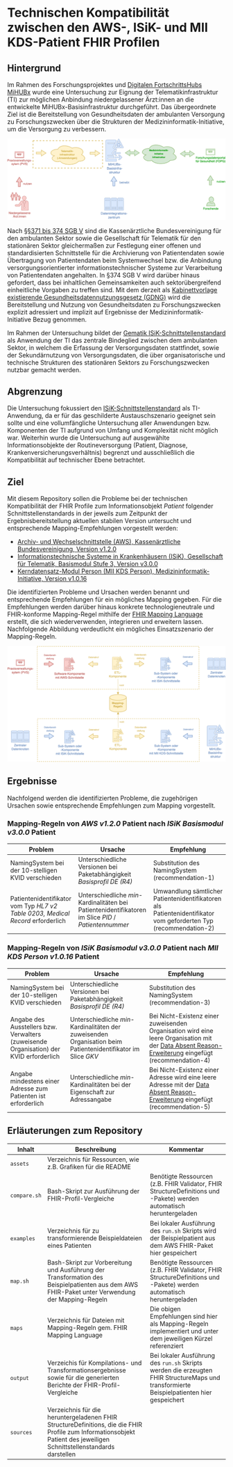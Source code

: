 # Technischen Kompatibilität zwischen den AWS-, ISiK- und MII KDS-Patient FHIR Profilen

## Hintergrund

Im Rahmen des Forschungsprojektes und [Digitalen FortschrittsHubs MiHUBx](https://mihubx.de) wurde eine Untersuchung zur Eignung der Telematikinfrastruktur (TI) zur möglichen Anbindung niedergelassener Ärzt:innen an die entwickelte MiHUBx-Basisinfrastruktur durchgeführt. Das übergeordnete Ziel ist die Bereitstellung von Gesundheitsdaten der ambulanten Versorgung zu Forschungszwecken über die Strukturen der Medizininformatik-Initiative, um die Versorgung zu verbessern.

![Szenario der Untersuchung](./assets/Szenario.png "Szenario der Untersuchung")

Nach [§§371 bis 374 SGB V](https://www.gesetze-im-internet.de/sgb_5/BJNR024820988.html#BJNR024820988BJNG011200126) sind die Kassenärztliche Bundesvereinigung für den ambulanten Sektor sowie die Gesellschaft für Telematik für den stationären Sektor gleichermaßen zur Festlegung einer offenen und standardisierten Schnittstelle für die Archivierung von Patientendaten sowie Übertragung von Patientendaten beim Systemwechsel bzw. die Anbindung versorgungsorientierter informationstechnischer Systeme zur Verarbeitung von Patientendaten angehalten. In §374 SGB V wird darüber hinaus gefordert, dass bei inhaltlichen Gemeinsamkeiten auch sektorübergreifend einheitliche Vorgaben zu treffen sind. Mit dem derzeit als [Kabinettvorlage existierende Gesundheitsdatennutzungsgesetz (GDNG)](https://www.bundesgesundheitsministerium.de/fileadmin/Dateien/3_Downloads/Gesetze_und_Verordnungen/GuV/D/Kabinettvorlage_Gesundheitsdatennutzungsgesetz-GDNG.pdf) wird die Bereitstellung und Nutzung von Gesundheitsdaten zu Forschungszwecken explizit adressiert und implizit auf Ergebnisse der Medizininformatik-Initiative Bezug genommen.

Im Rahmen der Untersuchung bildet der [Gematik ISiK-Schnittstellenstandard](https://fachportal.gematik.de/informationen-fuer/isik) als Anwendung der TI das zentrale Bindeglied zwischen dem ambulanten Sektor, in welchem die Erfassung der Versorgungsdaten stattfindet, sowie der Sekundärnutzung von Versorgungsdaten, die über organisatorische und technische Strukturen des stationären Sektors zu Forschungszwecken nutzbar gemacht werden.

## Abgrenzung

Die Untersuchung fokussiert den [ISiK-Schnittstellenstandard](https://fachportal.gematik.de/informationen-fuer/isik) als TI-Anwendung, da er für das geschilderte Austauschszenario geeignet sein sollte und eine vollumfängliche Untersuchung aller Anwendungen bzw. Komponenten der TI aufgrund von Umfang und Komplexität nicht möglich war. Weiterhin wurde die Untersuchung auf ausgewählte Informationsobjekte der Routineversorgung (Patient, Diagnose, Krankenversicherungsverhältnis) begrenzt und ausschließlich die Kompatibilität auf technischer Ebene betrachtet.

## Ziel

Mit diesem Repository sollen die Probleme bei der technischen Kompatibilität der FHIR Profile zum Informationsobjekt _Patient_ folgender Schnittstellenstandards in der jeweils zum Zeitpunkt der Ergebnisbereitstellung aktuellen stabilen Version untersucht und entsprechende Mapping-Empfehlungen vorgestellt werden:

* [Archiv- und Wechselschnittstelle (AWS), Kassenärztliche Bundesvereinigung, Version v1.2.0](https://simplifier.net/packages/kbv.ita.aws/1.2.0/files/775417)
* [Informationstechnische Systeme in Krankenhäusern (ISiK), Gesellschaft für Telematik, Basismodul Stufe 3, Version v3.0.0](https://simplifier.net/packages/de.gematik.isik-basismodul/3.0.0/files/2047391)
* [Kerndatensatz-Modul Person (MII KDS Person), Medizininformatik-Initiative, Version v1.0.16](https://simplifier.net/packages/de.medizininformatikinitiative.kerndatensatz.person/1.0.16/files/525898)

Die identifizierten Probleme und Ursachen werden benannt und entsprechende Empfehlungen für ein mögliches Mapping gegeben. Für die Empfehlungen werden darüber hinaus konkrete technologieneutrale und FHIR-konforme Mapping-Regel mithilfe der [FHIR Mapping Language](https://hl7.org/fhir/mapping-language.html) erstellt, die sich wiederverwenden, integrieren und erweitern lassen. Nachfolgende Abbildung verdeutlicht ein mögliches Einsatzszenario der Mapping-Regeln.

![Prozess der Datenverarbeitung](./assets/Processing.png "Prozess der Datenverarbeitung")

## Ergebnisse

Nachfolgend werden die identifizierten Probleme, die zugehörigen Ursachen sowie entsprechende Empfehlungen zum Mapping vorgestellt.

### Mapping-Regeln von _AWS v1.2.0_ Patient nach _ISiK Basismodul v3.0.0_ Patient

| Problem | Ursache | Empfehlung |
|---------|---------|------------|
| NamingSystem bei der 10-stelligen KVID verschieden | Unterschiedliche Versionen bei Paketabhängigkeit _Basisprofil DE (R4)_| Substitution des NamingSystem (recommendation-1) |
| Patientenidentifikator vom Typ _HL7 v2 Table 0203, Medical Record_ erforderlich | Unterschiedliche _min_-Kardinalitäten bei Patientenidentifikatoren im Slice _PID_ / _Patientennummer_ | Umwandlung sämtlicher Patientenidentifikatoren als Patientenidentifikator vom geforderten Typ (recommendation-2) |

### Mapping-Regeln von _ISiK Basismodul v3.0.0_ Patient nach _MII KDS Person v1.0.16_ Patient

| Problem | Ursache | Empfehlung |
|---------|---------|------------|
| NamingSystem bei der 10-stelligen KVID verschieden | Unterschiedliche Versionen bei Paketabhängigkeit _Basisprofil DE (R4)_| Substitution des NamingSystem (recommendation-3) |
| Angabe des Ausstellers bzw. Verwalters (zuweisende Organisation) der KVID erforderlich | Unterschiedliche _min_-Kardinalitäten der zuweisenden Organisation beim Patientenidentifikator im Slice _GKV_ | Bei Nicht-Existenz einer zuweisenden Organisation wird eine leere Organisation mit der [Data Absent Reason-Erweiterung](https://hl7.org/fhir/extensions/StructureDefinition-data-absent-reason.html) eingefügt (recommendation-4) |
| Angabe mindestens einer Adresse zum Patienten ist erforderlich | Unterschiedliche _min_-Kardinalitäten bei der Eigenschaft zur Adressangabe | Bei Nicht-Existenz einer Adresse wird eine leere Adresse mit der [Data Absent Reason-Erweiterung](https://hl7.org/fhir/extensions/StructureDefinition-data-absent-reason.html) eingefügt (recommendation-5) |

## Erläuterungen zum Repository

| Inhalt | Beschreibung | Kommentar |
|--------|--------------|-----------|
| `assets` | Verzeichnis für Ressourcen, wie z.B. Grafiken für die README ||
| `compare.sh` | Bash-Skript zur Ausführung der FHIR-Profil-Vergleiche | Benötigte Ressourcen (z.B. FHIR Validator, FHIR StructureDefinitions und -Pakete) werden automatisch heruntergeladen |
| `examples` | Verzeichnis für zu transformierende Beispieldateien eines Patienten | Bei lokaler Ausführung des `run.sh` Skripts wird der Beispielpatient aus dem AWS FHIR-Paket hier gespeichert |
| `map.sh` | Bash-Skript zur Vorbereitung und Ausführung der Transformation des Beispielpatienten aus dem AWS FHIR-Paket unter Verwendung der Mapping-Regeln | Benötigte Ressourcen (z.B. FHIR Validator, FHIR StructureDefinitions und -Pakete) werden automatisch heruntergeladen |
| `maps` | Verzeichnis für Dateien mit Mapping-Regeln gem. FHIR Mapping Language | Die obigen Empfehlungen sind hier als Mapping-Regeln implementiert und unter dem jeweiligen Kürzel referenziert |
| `output` | Verzeichis für Kompilations- und Transformationsergebnisse sowie für die generierten Berichte der FHIR-Profil-Vergleiche | Bei lokaler Ausführung des `run.sh` Skripts werden die erzeugten FHIR StructureMaps und transformierte Beispielpatienten hier gespeichert |
| `sources` | Verzeichnis für die heruntergeladenen FHIR StructureDefinitions, die die FHIR Profile zum Informationsobjekt Patient des jeweiligen Schnittstellenstandards darstellen ||
